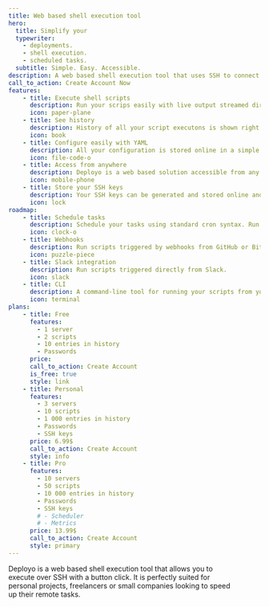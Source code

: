```yaml
---
title: Web based shell execution tool
hero:
  title: Simplify your
  typewriter:
    - deployments.
    - shell execution.
    - scheduled tasks.
  subtitle: Simple. Easy. Accessible.
description: A web based shell execution tool that uses SSH to connect to your servers. Simplify your deployments or remote shell executions.
call_to_action: Create Account Now
features:
    - title: Execute shell scripts
      description: Run your scrips easily with live output streamed directly from your server.
      icon: paper-plane
    - title: See history
      description: History of all your script executons is shown right on your dashboard. You can access old executons and execute again the same script with same parameters with ease.
      icon: book
    - title: Configure easily with YAML
      description: All your configuration is stored online in a simple YAML file. Easily edit with syntax highlighting.
      icon: file-code-o
    - title: Access from anywhere
      description: Deployo is a web based solution accessible from any device with a browser. So desktop, tablet or mobile, it is at your fingertips.
      icon: mobile-phone
    - title: Store your SSH keys
      description: Your SSH keys can be generated and stored online and used everytime you acces your server. Have a private key already? Just upload it!
      icon: lock
roadmap:
    - title: Schedule tasks
      description: Schedule your tasks using standard cron syntax. Run your script in configured intervals. You can see history and output of scheduled tasks.
      icon: clock-o
    - title: Webhooks
      description: Run scripts triggered by webhooks from GitHub or Bitbucket.
      icon: puzzle-piece
    - title: Slack integration
      description: Run scripts triggered directly from Slack.
      icon: slack
    - title: CLI
      description: A command-line tool for running your scripts from your terminal.
      icon: terminal
plans:
    - title: Free
      features:
        - 1 server
        - 2 scripts
        - 10 entries in history
        - Passwords
      price:
      call_to_action: Create Account
      is_free: true
      style: link
    - title: Personal
      features:
        - 3 servers
        - 10 scripts
        - 1 000 entries in history
        - Passwords
        - SSH keys
      price: 6.99$
      call_to_action: Create Account
      style: info
    - title: Pro
      features:
        - 10 servers
        - 50 scripts
        - 10 000 entries in history
        - Passwords
        - SSH keys
        # - Scheduler
        # - Metrics
      price: 13.99$
      call_to_action: Create Account
      style: primary
---
```


<div class="columns">
  <div class="column is-half-desktop">
    Deployo is a web based shell execution tool that allows you to execute over SSH with a button click. It is perfectly suited for personal projects, freelancers or small companies looking to speed up their remote tasks.
  </div>
  <div class="column is-half-desktop">
    <figure class="image is-2by1 box">
      <img src="/img/screenshot.png"/>
    </figure>
  </div>
</div>